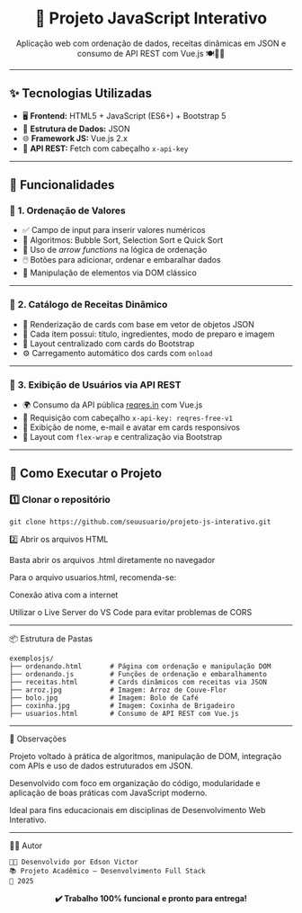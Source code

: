 <h1 align="center">🧠 Projeto JavaScript Interativo</h1>

<p align="center">
  Aplicação web com ordenação de dados, receitas dinâmicas em JSON e consumo de API REST com Vue.js 🍽️🧮👥
</p>

---

## ✨ **Tecnologias Utilizadas**

- 🖥️ **Frontend:** HTML5 + JavaScript (ES6+) + Bootstrap 5  
- 📄 **Estrutura de Dados:** JSON  
- 🌐 **Framework JS:** Vue.js 2.x  
- 📡 **API REST:** Fetch com cabeçalho `x-api-key`  

---

## 🎯 **Funcionalidades**

### 🔹 **1. Ordenação de Valores**

- ✅ Campo de input para inserir valores numéricos  
- 🔁 Algoritmos: Bubble Sort, Selection Sort e Quick Sort  
- 🧠 Uso de *arrow functions* na lógica de ordenação  
- 🖱️ Botões para adicionar, ordenar e embaralhar dados  
- 🧩 Manipulação de elementos via DOM clássico  

---

### 🔹 **2. Catálogo de Receitas Dinâmico**

- 📄 Renderização de cards com base em vetor de objetos JSON  
- 🍰 Cada item possui: título, ingredientes, modo de preparo e imagem  
- 🎨 Layout centralizado com cards do Bootstrap  
- ⚙️ Carregamento automático dos cards com `onload`  

---

### 🔹 **3. Exibição de Usuários via API REST**

- 🌍 Consumo da API pública [reqres.in](https://reqres.in) com Vue.js  
- 🔐 Requisição com cabeçalho `x-api-key: reqres-free-v1`  
- 👤 Exibição de nome, e-mail e avatar em cards responsivos  
- 🧩 Layout com `flex-wrap` e centralização via Bootstrap  

---

## 🚀 **Como Executar o Projeto**

### 1️⃣ Clonar o repositório

```
git clone https://github.com/seuusuario/projeto-js-interativo.git
```

2️⃣ Abrir os arquivos HTML

Basta abrir os arquivos .html diretamente no navegador

Para o arquivo usuarios.html, recomenda-se:

Conexão ativa com a internet

Utilizar o Live Server do VS Code para evitar problemas de CORS

---

📦 Estrutura de Pastas

```
exemplosjs/
├── ordenando.html       # Página com ordenação e manipulação DOM
├── ordenando.js         # Funções de ordenação e embaralhamento
├── receitas.html        # Cards dinâmicos com receitas via JSON
├── arroz.jpg            # Imagem: Arroz de Couve-Flor
├── bolo.jpg             # Imagem: Bolo de Café
├── coxinha.jpg          # Imagem: Coxinha de Brigadeiro
├── usuarios.html        # Consumo de API REST com Vue.js
```

---

📌 Observações

Projeto voltado à prática de algoritmos, manipulação de DOM, integração com APIs e uso de dados estruturados em JSON.

Desenvolvido com foco em organização do código, modularidade e aplicação de boas práticas com JavaScript moderno.

Ideal para fins educacionais em disciplinas de Desenvolvimento Web Interativo.

---

👨‍🎓 Autor
```
👨‍🏫 Desenvolvido por Edson Victor
📚 Projeto Acadêmico – Desenvolvimento Full Stack
📆 2025
```

<p align="center"><strong>✔️ Trabalho 100% funcional e pronto para entrega!</strong></p>
